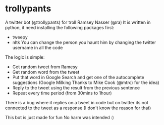 # trollypants
A twitter bot (@trollypants) for troll Ramsey Nasser (@ra)
It is written in python, it need installing the following packages first:
- tweepy
- nltk
You can change the person you haunt him by changing the twitter username in all the code

The logic is simple: 
- Get random tweet from Ramesy
- Get random word from the tweet
- Put that word in Google Search and get one of the autocomplete suggestions (Google Milking Thanks to Mike Cook (@mtrc) for the idea)
- Reply to the tweet using the result from the previous sentence
- Repeat every time period (from 30mins to 1hour)

There is a bug where it replies on a tweet in code but on twitter its not connected to the tweet as a response (I don't know the reason for that)

This bot is just made for fun No harm was intended :)
